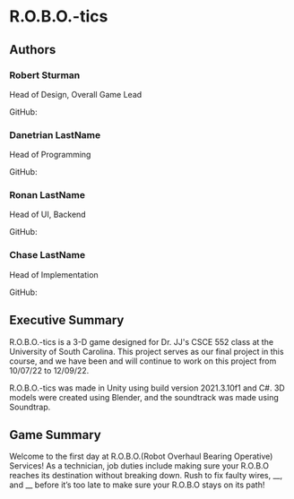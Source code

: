 # R.O.B.O.-tics 
## Authors
### Robert Sturman
Head of Design, Overall Game Lead

GitHub: 
### Danetrian LastName
Head of Programming

GitHub: 
### Ronan LastName 
Head of UI, Backend

GitHub: 
### Chase LastName
Head of Implementation

GitHub: 

## Executive Summary
R.O.B.O.-tics is a 3-D game designed for Dr. JJ's CSCE 552 class at the University of South Carolina. This project serves as our final project in this course, and we have been and will continue to work on this project from 10/07/22 to 12/09/22. 

R.O.B.O.-tics was made in Unity using build version 2021.3.10f1 and C#. 3D models were created using Blender, and the soundtrack was made using Soundtrap. 


## Game Summary
Welcome to the first day at R.O.B.O.(Robot Overhaul Bearing Operative) Services! As a technician, job duties include making sure your R.O.B.O reaches its destination without breaking down. Rush to fix faulty wires, __, and __ before it’s too late to make sure your R.O.B.O stays on its path! 

